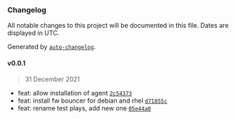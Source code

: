 ### Changelog

All notable changes to this project will be documented in this file. Dates are displayed in UTC.

Generated by [`auto-changelog`](https://github.com/CookPete/auto-changelog).

#### v0.0.1

> 31 December 2021

- feat: allow installation of agent [`2c54373`](https://github.com/papanito/ansible-role-crowdsec/commit/2c54373fefe184f24d7c637bc28cdae4bc41cb2c)
- feat: install fw bouncer for debian and rhel [`d71855c`](https://github.com/papanito/ansible-role-crowdsec/commit/d71855cfe4e01f206811afde7ea3f4ac73315a00)
- feat: rename test plays, add new one [`05e44a0`](https://github.com/papanito/ansible-role-crowdsec/commit/05e44a0f9c49156f1bc3f561e7dec04b943236ee)
